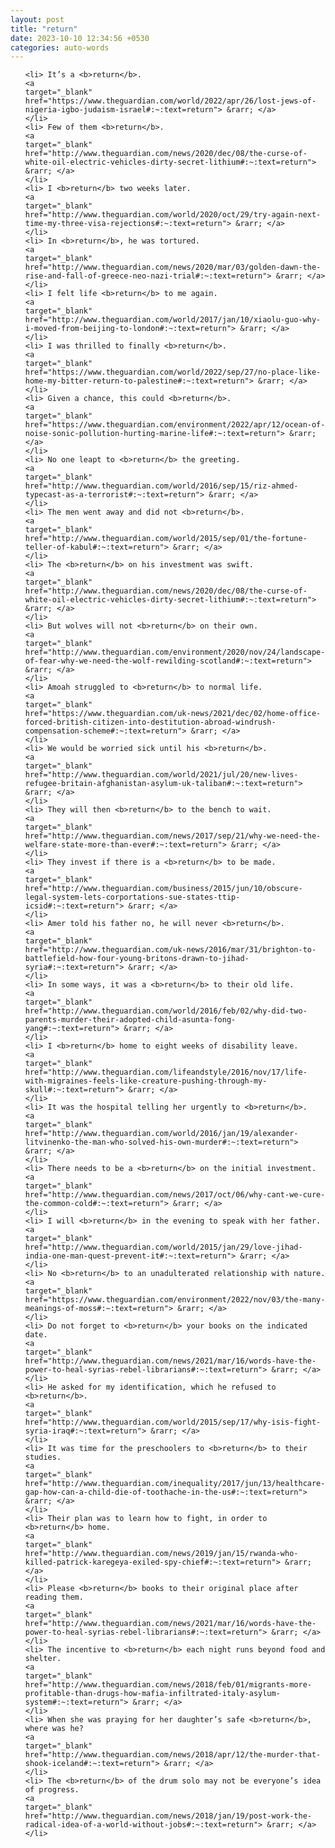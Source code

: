 ```yaml
---
layout: post
title: "return"
date: 2023-10-10 12:34:56 +0530
categories: auto-words
---
```

<ol>

    <li> It’s a <b>return</b>.
    <a 
    target="_blank" 
    href="https://www.theguardian.com/world/2022/apr/26/lost-jews-of-nigeria-igbo-judaism-israel#:~:text=return"> &rarr; </a>
    </li>
    <li> Few of them <b>return</b>.
    <a 
    target="_blank" 
    href="http://www.theguardian.com/news/2020/dec/08/the-curse-of-white-oil-electric-vehicles-dirty-secret-lithium#:~:text=return"> &rarr; </a>
    </li>
    <li> I <b>return</b> two weeks later.
    <a 
    target="_blank" 
    href="http://www.theguardian.com/world/2020/oct/29/try-again-next-time-my-three-visa-rejections#:~:text=return"> &rarr; </a>
    </li>
    <li> In <b>return</b>, he was tortured.
    <a 
    target="_blank" 
    href="http://www.theguardian.com/news/2020/mar/03/golden-dawn-the-rise-and-fall-of-greece-neo-nazi-trial#:~:text=return"> &rarr; </a>
    </li>
    <li> I felt life <b>return</b> to me again.
    <a 
    target="_blank" 
    href="http://www.theguardian.com/world/2017/jan/10/xiaolu-guo-why-i-moved-from-beijing-to-london#:~:text=return"> &rarr; </a>
    </li>
    <li> I was thrilled to finally <b>return</b>.
    <a 
    target="_blank" 
    href="https://www.theguardian.com/world/2022/sep/27/no-place-like-home-my-bitter-return-to-palestine#:~:text=return"> &rarr; </a>
    </li>
    <li> Given a chance, this could <b>return</b>.
    <a 
    target="_blank" 
    href="https://www.theguardian.com/environment/2022/apr/12/ocean-of-noise-sonic-pollution-hurting-marine-life#:~:text=return"> &rarr; </a>
    </li>
    <li> No one leapt to <b>return</b> the greeting.
    <a 
    target="_blank" 
    href="http://www.theguardian.com/world/2016/sep/15/riz-ahmed-typecast-as-a-terrorist#:~:text=return"> &rarr; </a>
    </li>
    <li> The men went away and did not <b>return</b>.
    <a 
    target="_blank" 
    href="http://www.theguardian.com/world/2015/sep/01/the-fortune-teller-of-kabul#:~:text=return"> &rarr; </a>
    </li>
    <li> The <b>return</b> on his investment was swift.
    <a 
    target="_blank" 
    href="http://www.theguardian.com/news/2020/dec/08/the-curse-of-white-oil-electric-vehicles-dirty-secret-lithium#:~:text=return"> &rarr; </a>
    </li>
    <li> But wolves will not <b>return</b> on their own.
    <a 
    target="_blank" 
    href="http://www.theguardian.com/environment/2020/nov/24/landscape-of-fear-why-we-need-the-wolf-rewilding-scotland#:~:text=return"> &rarr; </a>
    </li>
    <li> Amoah struggled to <b>return</b> to normal life.
    <a 
    target="_blank" 
    href="https://www.theguardian.com/uk-news/2021/dec/02/home-office-forced-british-citizen-into-destitution-abroad-windrush-compensation-scheme#:~:text=return"> &rarr; </a>
    </li>
    <li> We would be worried sick until his <b>return</b>.
    <a 
    target="_blank" 
    href="http://www.theguardian.com/world/2021/jul/20/new-lives-refugee-britain-afghanistan-asylum-uk-taliban#:~:text=return"> &rarr; </a>
    </li>
    <li> They will then <b>return</b> to the bench to wait.
    <a 
    target="_blank" 
    href="http://www.theguardian.com/news/2017/sep/21/why-we-need-the-welfare-state-more-than-ever#:~:text=return"> &rarr; </a>
    </li>
    <li> They invest if there is a <b>return</b> to be made.
    <a 
    target="_blank" 
    href="http://www.theguardian.com/business/2015/jun/10/obscure-legal-system-lets-corportations-sue-states-ttip-icsid#:~:text=return"> &rarr; </a>
    </li>
    <li> Amer told his father no, he will never <b>return</b>.
    <a 
    target="_blank" 
    href="http://www.theguardian.com/uk-news/2016/mar/31/brighton-to-battlefield-how-four-young-britons-drawn-to-jihad-syria#:~:text=return"> &rarr; </a>
    </li>
    <li> In some ways, it was a <b>return</b> to their old life.
    <a 
    target="_blank" 
    href="http://www.theguardian.com/world/2016/feb/02/why-did-two-parents-murder-their-adopted-child-asunta-fong-yang#:~:text=return"> &rarr; </a>
    </li>
    <li> I <b>return</b> home to eight weeks of disability leave.
    <a 
    target="_blank" 
    href="http://www.theguardian.com/lifeandstyle/2016/nov/17/life-with-migraines-feels-like-creature-pushing-through-my-skull#:~:text=return"> &rarr; </a>
    </li>
    <li> It was the hospital telling her urgently to <b>return</b>.
    <a 
    target="_blank" 
    href="http://www.theguardian.com/world/2016/jan/19/alexander-litvinenko-the-man-who-solved-his-own-murder#:~:text=return"> &rarr; </a>
    </li>
    <li> There needs to be a <b>return</b> on the initial investment.
    <a 
    target="_blank" 
    href="http://www.theguardian.com/news/2017/oct/06/why-cant-we-cure-the-common-cold#:~:text=return"> &rarr; </a>
    </li>
    <li> I will <b>return</b> in the evening to speak with her father.
    <a 
    target="_blank" 
    href="http://www.theguardian.com/world/2015/jan/29/love-jihad-india-one-man-quest-prevent-it#:~:text=return"> &rarr; </a>
    </li>
    <li> No <b>return</b> to an unadulterated relationship with nature.
    <a 
    target="_blank" 
    href="https://www.theguardian.com/environment/2022/nov/03/the-many-meanings-of-moss#:~:text=return"> &rarr; </a>
    </li>
    <li> Do not forget to <b>return</b> your books on the indicated date.
    <a 
    target="_blank" 
    href="http://www.theguardian.com/news/2021/mar/16/words-have-the-power-to-heal-syrias-rebel-librarians#:~:text=return"> &rarr; </a>
    </li>
    <li> He asked for my identification, which he refused to <b>return</b>.
    <a 
    target="_blank" 
    href="http://www.theguardian.com/world/2015/sep/17/why-isis-fight-syria-iraq#:~:text=return"> &rarr; </a>
    </li>
    <li> It was time for the preschoolers to <b>return</b> to their studies.
    <a 
    target="_blank" 
    href="http://www.theguardian.com/inequality/2017/jun/13/healthcare-gap-how-can-a-child-die-of-toothache-in-the-us#:~:text=return"> &rarr; </a>
    </li>
    <li> Their plan was to learn how to fight, in order to <b>return</b> home.
    <a 
    target="_blank" 
    href="http://www.theguardian.com/news/2019/jan/15/rwanda-who-killed-patrick-karegeya-exiled-spy-chief#:~:text=return"> &rarr; </a>
    </li>
    <li> Please <b>return</b> books to their original place after reading them.
    <a 
    target="_blank" 
    href="http://www.theguardian.com/news/2021/mar/16/words-have-the-power-to-heal-syrias-rebel-librarians#:~:text=return"> &rarr; </a>
    </li>
    <li> The incentive to <b>return</b> each night runs beyond food and shelter.
    <a 
    target="_blank" 
    href="http://www.theguardian.com/news/2018/feb/01/migrants-more-profitable-than-drugs-how-mafia-infiltrated-italy-asylum-system#:~:text=return"> &rarr; </a>
    </li>
    <li> When she was praying for her daughter’s safe <b>return</b>, where was he?
    <a 
    target="_blank" 
    href="http://www.theguardian.com/news/2018/apr/12/the-murder-that-shook-iceland#:~:text=return"> &rarr; </a>
    </li>
    <li> The <b>return</b> of the drum solo may not be everyone’s idea of progress.
    <a 
    target="_blank" 
    href="http://www.theguardian.com/news/2018/jan/19/post-work-the-radical-idea-of-a-world-without-jobs#:~:text=return"> &rarr; </a>
    </li>